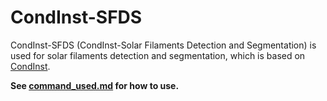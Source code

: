 #  CondInst-SFDS

CondInst-SFDS (CondInst-Solar Filaments Detection and Segmentation) is used for solar filaments detection and segmentation, which is based on [CondInst](https://github.com/aim-uofa/AdelaiDet).

**See [command_used.md](command_used.md) for how to use.**
